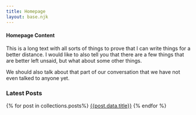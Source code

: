 ```yaml
---
title: Homepage
layout: base.njk
---
```


#### Homepage Content
This is a long text with all sorts of things to prove that I can write things for a better distance. I would like to also tell you that there are a few things that are better left unsaid, but what about some other things. 

We should also talk about that part of our conversation that we have not even talked to anyone yet.


### Latest Posts

{% for post in collections.posts%}
[{{post.data.title}}]({{post.url}})
{% endfor %}